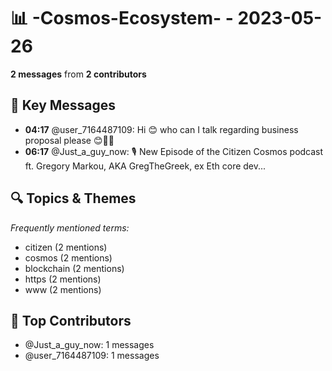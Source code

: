 # 📊 -Cosmos-Ecosystem- - 2023-05-26
**2 messages** from **2 contributors**

## 💬 Key Messages
- **04:17** @user_7164487109: Hi 😊 who can I talk regarding business proposal please 😊🤝🤝
- **06:17** @Just_a_guy_now: 🎙 New Episode of the Citizen Cosmos podcast ft. Gregory Markou, AKA GregTheGreek, ex Eth core dev...

## 🔍 Topics & Themes
*Frequently mentioned terms:*
- citizen (2 mentions)
- cosmos (2 mentions)
- blockchain (2 mentions)
- https (2 mentions)
- www (2 mentions)

## 👥 Top Contributors
- @Just_a_guy_now: 1 messages
- @user_7164487109: 1 messages